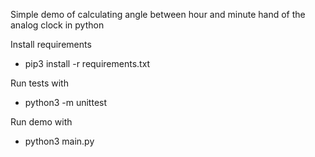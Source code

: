 Simple demo of calculating angle between hour and minute hand of the analog clock in python

Install requirements
- pip3 install -r requirements.txt

Run tests with
- python3 -m unittest

Run demo with
- python3 main.py

